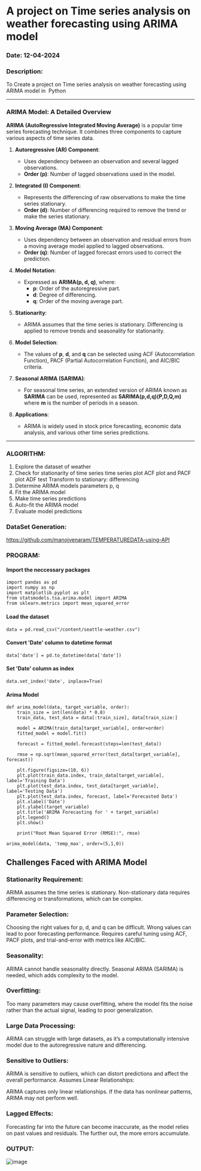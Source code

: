  # A project on Time series analysis on weather forecasting using ARIMA model 
### Date: 12-04-2024

### Description:
To Create a project on Time series analysis on weather forecasting using ARIMA model in  Python 

---

### ARIMA Model: A Detailed Overview

**ARIMA (AutoRegressive Integrated Moving Average)** is a popular time series forecasting technique. It combines three components to capture various aspects of time series data.

1. **Autoregressive (AR) Component**: 
   - Uses dependency between an observation and several lagged observations.
   - **Order (p)**: Number of lagged observations used in the model.
   
2. **Integrated (I) Component**: 
   - Represents the differencing of raw observations to make the time series stationary.
   - **Order (d)**: Number of differencing required to remove the trend or make the series stationary.

3. **Moving Average (MA) Component**: 
   - Uses dependency between an observation and residual errors from a moving average model applied to lagged observations.
   - **Order (q)**: Number of lagged forecast errors used to correct the prediction.

4. **Model Notation**: 
   - Expressed as **ARIMA(p, d, q)**, where:
     - **p**: Order of the autoregressive part.
     - **d**: Degree of differencing.
     - **q**: Order of the moving average part.

5. **Stationarity**:
   - ARIMA assumes that the time series is stationary. Differencing is applied to remove trends and seasonality for stationarity.

6. **Model Selection**:
   - The values of **p**, **d**, and **q** can be selected using ACF (Autocorrelation Function), PACF (Partial Autocorrelation Function), and AIC/BIC criteria.

7. **Seasonal ARIMA (SARIMA)**:
   - For seasonal time series, an extended version of ARIMA known as **SARIMA** can be used, represented as **SARIMA(p,d,q)(P,D,Q,m)** where **m** is the number of periods in a season.

8. **Applications**:
   - ARIMA is widely used in stock price forecasting, economic data analysis, and various other time series predictions.

---
### ALGORITHM:
1. Explore the dataset of weather 
2. Check for stationarity of time series time series plot
   ACF plot and PACF plot
   ADF test
   Transform to stationary: differencing
3. Determine ARIMA models parameters p, q
4. Fit the ARIMA model
5. Make time series predictions
6. Auto-fit the ARIMA model
7. Evaluate model predictions

### DataSet Generation:
https://github.com/manojvenaram/TEMPERATUREDATA-using-API
### PROGRAM:
#### Import the neccessary packages
```
import pandas as pd
import numpy as np
import matplotlib.pyplot as plt
from statsmodels.tsa.arima.model import ARIMA
from sklearn.metrics import mean_squared_error
```

#### Load the dataset
```
data = pd.read_csv("/content/seattle-weather.csv")
```
#### Convert 'Date' column to datetime format
```
data['date'] = pd.to_datetime(data['date'])
```
#### Set 'Date' column as index
```
data.set_index('date', inplace=True)
```
#### Arima Model
```
def arima_model(data, target_variable, order):
    train_size = int(len(data) * 0.8)
    train_data, test_data = data[:train_size], data[train_size:]

    model = ARIMA(train_data[target_variable], order=order)
    fitted_model = model.fit()

    forecast = fitted_model.forecast(steps=len(test_data))

    rmse = np.sqrt(mean_squared_error(test_data[target_variable], forecast))

    plt.figure(figsize=(10, 6))
    plt.plot(train_data.index, train_data[target_variable], label='Training Data')
    plt.plot(test_data.index, test_data[target_variable], label='Testing Data')
    plt.plot(test_data.index, forecast, label='Forecasted Data')
    plt.xlabel('Date')
    plt.ylabel(target_variable)
    plt.title('ARIMA Forecasting for ' + target_variable)
    plt.legend()
    plt.show()

    print("Root Mean Squared Error (RMSE):", rmse)

arima_model(data, 'temp_max', order=(5,1,0))

```
## Challenges Faced with ARIMA Model
### Stationarity Requirement:

ARIMA assumes the time series is stationary. Non-stationary data requires differencing or transformations, which can be complex.
### Parameter Selection:

Choosing the right values for p, d, and q can be difficult. Wrong values can lead to poor forecasting performance.
Requires careful tuning using ACF, PACF plots, and trial-and-error with metrics like AIC/BIC.
### Seasonality:

ARIMA cannot handle seasonality directly. Seasonal ARIMA (SARIMA) is needed, which adds complexity to the model.
### Overfitting:

Too many parameters may cause overfitting, where the model fits the noise rather than the actual signal, leading to poor generalization.
### Large Data Processing:

ARIMA can struggle with large datasets, as it’s a computationally intensive model due to the autoregressive nature and differencing.
### Sensitive to Outliers:

ARIMA is sensitive to outliers, which can distort predictions and affect the overall performance.
Assumes Linear Relationships:

ARIMA captures only linear relationships. If the data has nonlinear patterns, ARIMA may not perform well.
### Lagged Effects:

Forecasting far into the future can become inaccurate, as the model relies on past values and residuals. The further out, the more errors accumulate.
### OUTPUT:
![image](https://github.com/manojvenaram/TSA_EXP9/assets/94165064/1a62e960-f6ba-4c61-a8eb-c4482f3bba11)

